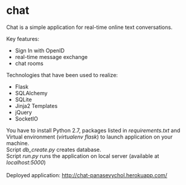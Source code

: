 chat
====
Chat is a simple application for real-time online text conversations.

Key features:
- Sign In with OpenID
- real-time message exchange
- chat rooms

Technologies that have been used to realize:
- Flask
- SQLAlchemy
- SQLite
- Jinja2 Templates
- jQuery
- SocketIO

You have to install Python 2.7, packages listed in <i>requirements.txt</i> and Virtual environment (<i>virtualenv flask</i>) to launch application on your machine.<br>
Script <i>db_create.py</i> creates database.<br>
Script <i>run.py</i> runs the application on local server (available at <i>localhost:5000</i>)<br><br>
Deployed application: http://chat-panasevychol.herokuapp.com/

